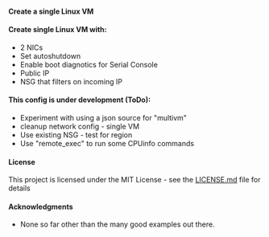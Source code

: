 #### Create a single Linux VM

#### Create single Linux VM with:

* 2 NICs
* Set autoshutdown
* Enable boot diagnotics for Serial Console
* Public IP
* NSG that filters on incoming IP

#### This config is under development (ToDo):

* Experiment with using a json source for "multivm"
* cleanup network config - single VM
* Use existing NSG - test for region
* Use "remote_exec" to run some CPUinfo commands

#### License

This project is licensed under the MIT License - see the [LICENSE.md](LICENSE.md) file for details

#### Acknowledgments

* None so far other than the many good examples out there.